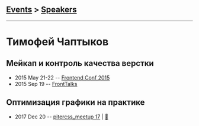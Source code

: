 ## [Events](../README.md) > [Speakers](../speakers.md)
---

# Тимофей Чаптыков

## Мейкап и контроль качества верстки
- 2015 May 21-22 -- [Frontend Conf 2015](https://www.youtube.com/watch?v=SKtJu8x5Kjg)    
- 2015 Sep 19 -- [FrontTalks](https://events.yandex.ru/lib/talks/3058/)    
## Оптимизация графики на практике
- 2017 Dec 20 -- [pitercss_meetup 17](https://www.youtube.com/watch?v=7QhaoAPG4q4)  | [:notebook:](https://pitercss.ru/17/pres/graphics.pdf)  
